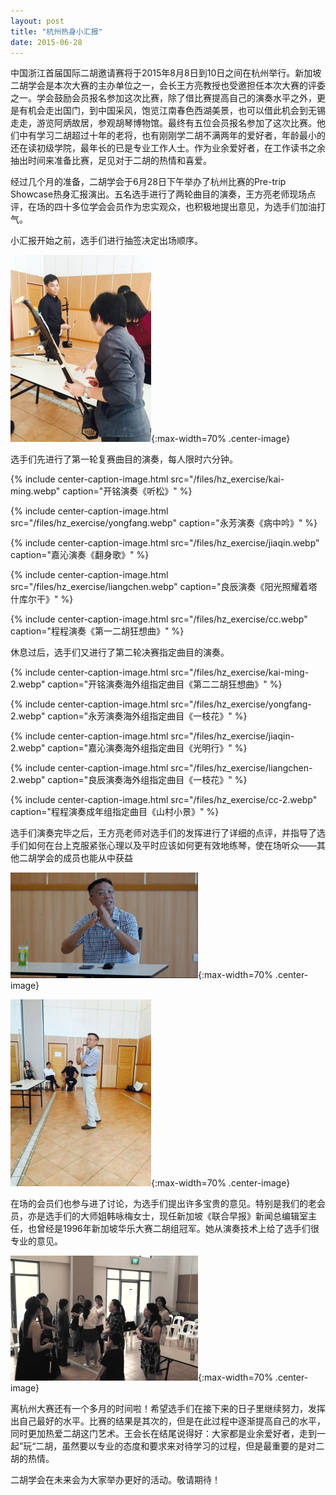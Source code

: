 ```yaml
---
layout: post
title: "杭州热身小汇报"
date: 2015-06-28
---
```

中国浙江首届国际二胡邀请赛将于2015年8月8日到10日之间在杭州举行。新加坡二胡学会是本次大赛的主办单位之一，会长王方亮教授也受邀担任本次大赛的评委之一。学会鼓励会员报名参加这次比赛，除了借比赛提高自己的演奏水平之外，更是有机会走出国门，到中国采风，饱览江南春色西湖美景，也可以借此机会到无锡走走，游览阿炳故居，参观胡琴博物馆。最终有五位会员报名参加了这次比赛。他们中有学习二胡超过十年的老将，也有刚刚学二胡不满两年的爱好者，年龄最小的还在读初级学院，最年长的已是专业工作人士。作为业余爱好者，在工作读书之余抽出时间来准备比赛，足见对于二胡的热情和喜爱。

经过几个月的准备，二胡学会于6月28日下午举办了杭州比赛的Pre-trip Showcase热身汇报演出。五名选手进行了两轮曲目的演奏，王方亮老师现场点评，在场的四十多位学会会员作为忠实观众，也积极地提出意见，为选手们加油打气。

小汇报开始之前，选手们进行抽签决定出场顺序。

![](/files/hz_exercise/1.webp){:max-width=70% .center-image}

选手们先进行了第一轮复赛曲目的演奏，每人限时六分钟。

{% include center-caption-image.html src="/files/hz_exercise/kai-ming.webp" caption="开铭演奏《听松》" %}

{% include center-caption-image.html src="/files/hz_exercise/yongfang.webp" caption="永芳演奏《病中吟》" %}

{% include center-caption-image.html src="/files/hz_exercise/jiaqin.webp" caption="嘉沁演奏《翻身歌》" %}

{% include center-caption-image.html src="/files/hz_exercise/liangchen.webp" caption="良辰演奏《阳光照耀着塔什库尔干》" %}

{% include center-caption-image.html src="/files/hz_exercise/cc.webp" caption="程程演奏《第一二胡狂想曲》" %}

休息过后，选手们又进行了第二轮决赛指定曲目的演奏。

{% include center-caption-image.html src="/files/hz_exercise/kai-ming-2.webp" caption="开铭演奏海外组指定曲目《第二二胡狂想曲》" %}

{% include center-caption-image.html src="/files/hz_exercise/yongfang-2.webp" caption="永芳演奏海外组指定曲目《一枝花》" %}

{% include center-caption-image.html src="/files/hz_exercise/jiaqin-2.webp" caption="嘉沁演奏海外组指定曲目《光明行》" %}

{% include center-caption-image.html src="/files/hz_exercise/liangchen-2.webp" caption="良辰演奏海外组指定曲目《一枝花》" %}

{% include center-caption-image.html src="/files/hz_exercise/cc-2.webp" caption="程程演奏成年组指定曲目《山村小景》" %}

选手们演奏完毕之后，王方亮老师对选手们的发挥进行了详细的点评，并指导了选手们如何在台上克服紧张心理以及平时应该如何更有效地练琴，使在场听众——其他二胡学会的成员也能从中获益

![](/files/hz_exercise/wanglaoshi.webp){:max-width=70% .center-image}

![](/files/hz_exercise/wanglaoshi-2.webp){:max-width=70% .center-image}

在场的会员们也参与进了讨论，为选手们提出许多宝贵的意见。特别是我们的老会员，亦是选手们的大师姐韩咏梅女士，现任新加坡《联合早报》新闻总编辑室主任，也曾经是1996年新加坡华乐大赛二胡组冠军。她从演奏技术上给了选手们很专业的意见。

![](/files/hz_exercise/together.webp){:max-width=70% .center-image}

离杭州大赛还有一个多月的时间啦！希望选手们在接下来的日子里继续努力，发挥出自己最好的水平。比赛的结果是其次的，但是在此过程中逐渐提高自己的水平，同时更加热爱二胡这门艺术。王会长在结尾说得好：大家都是业余爱好者，走到一起”玩“二胡，虽然要以专业的态度和要求来对待学习的过程，但是最重要的是对二胡的热情。

二胡学会在未来会为大家举办更好的活动。敬请期待！
